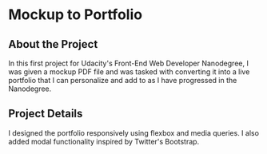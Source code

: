 # Mockup to Portfolio

## About the Project

In this first project for Udacity's Front-End Web Developer Nanodegree, I was given a mockup PDF file and was tasked with
converting it into a live portfolio that I can personalize and add to as I have progressed in the Nanodegree. 

## Project Details

I designed the portfolio responsively using flexbox and media queries. I also added modal functionality inspired by Twitter's
Bootstrap.

